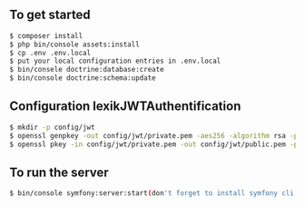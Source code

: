 ## To get started 
```bash
$ composer install 
$ php bin/console assets:install 
$ cp .env .env.local  
$ put your local configuration entries in .env.local
$ bin/consele doctrine:database:create
$ bin/console doctrine:schema:update
```
## Configuration lexikJWTAuthentification
```bash
$ mkdir -p config/jwt
$ openssl genpkey -out config/jwt/private.pem -aes256 -algorithm rsa -pkeyopt rsa_keygen_bits:4096
$ openssl pkey -in config/jwt/private.pem -out config/jwt/public.pem -pubout
```
## To run the server
```bash
$ bin/console symfony:server:start(don't forget to install symfony cli https://symfony.com/download) 
```
